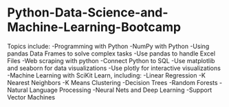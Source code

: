 # Python-Data-Science-and-Machine-Learning-Bootcamp
Topics include: 
-Programming with Python
-NumPy with Python
-Using pandas Data Frames to solve complex tasks
-Use pandas to handle Excel Files
-Web scraping with python
-Connect Python to SQL
-Use matplotlib and seaborn for data visualizations
-Use plotly for interactive visualizations
-Machine Learning with SciKit Learn, including:
-Linear Regression
-K Nearest Neighbors
-K Means Clustering
-Decision Trees
-Random Forests
-Natural Language Processing
-Neural Nets and Deep Learning
-Support Vector Machines

